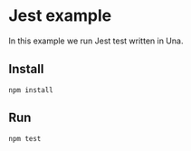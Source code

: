 # Jest example

In this example we run Jest test written in Una. <br/>

## Install

```
npm install
```

## Run

```
npm test
```

